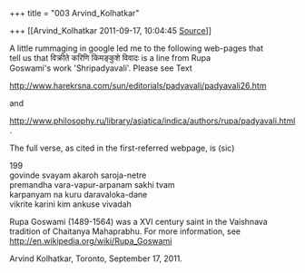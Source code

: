 +++
title = "003 Arvind_Kolhatkar"

+++
[[Arvind_Kolhatkar	2011-09-17, 10:04:45 [Source](https://groups.google.com/g/samskrita/c/brWbtq4JZVo)]]



A little rummaging in google led me to the following web-pages that  
tell us that विक्रीते करिणि किमङ्कुशे विवादः is a line from Rupa  
Goswami's work 'Shripadyavali'. Please see Text  
  
<http://www.harekrsna.com/sun/editorials/padyavali/padyavali26.htm>  
  
and  
  
<http://www.philosophy.ru/library/asiatica/indica/authors/rupa/padyavali.html>  
.  
  
The full verse, as cited in the first-referred webpage, is (sic)  
  
199  
govinde svayam akaroh saroja-netre  
premandha vara-vapur-arpanam sakhi tvam  
karpanyam na kuru daravaloka-dane  
vikrite karini kim ankuse vivadah  
  
Rupa Goswami (1489-1564) was a XVI century saint in the Vaishnava  
tradition of Chaitanya Mahaprabhu. For more information, see  
<http://en.wikipedia.org/wiki/Rupa_Goswami>  
  
Arvind Kolhatkar, Toronto, September 17, 2011.

